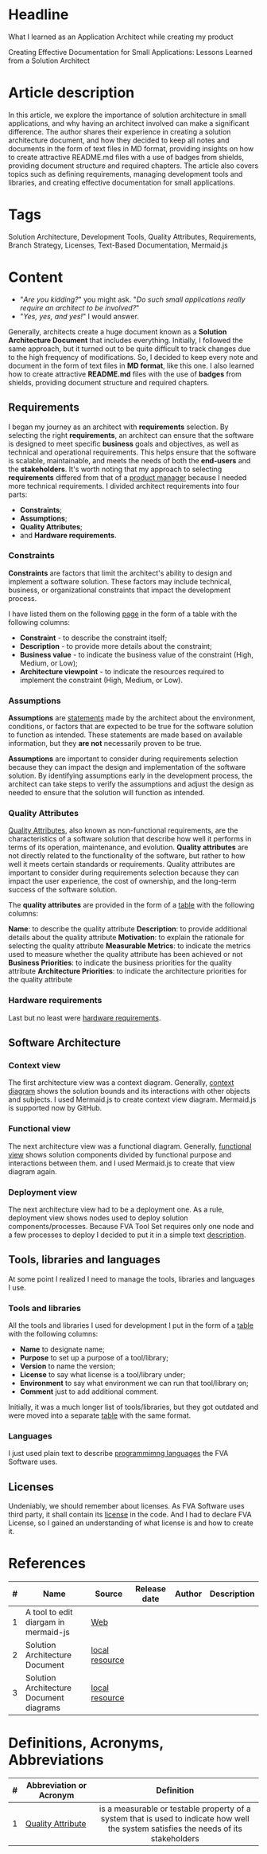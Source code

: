 # Headline
What I learned as an Application Architect while creating my product

Creating Effective Documentation for Small Applications: Lessons Learned from a Solution Architect

# Article description
In this article, we explore the importance of solution architecture in small applications, and why having an architect involved can make a significant difference. 
The author shares their experience in creating a solution architecture document, and how they decided to keep all notes and documents in the form of text files in MD format, providing insights on how to create attractive README.md files with a use of badges from shields, providing document structure and required chapters. 
The article also covers topics such as defining requirements, managing development tools and libraries, and creating effective documentation for small applications. 

# Tags
Solution Architecture, Development Tools, Quality Attributes, Requirements, Branch Strategy, Licenses, Text-Based Documentation, Mermaid.js

# Content
- "*Are you kidding?*"  you might ask. "*Do such small applications really require an architect to be involved?*"
- "*Yes, yes, and yes!*" I would answer.

Generally, architects create a huge document known as a **Solution Architecture Document** that includes everything. 
Initially, I followed the same approach, but it turned out to be quite difficult to track changes due to the high frequency of modifications. 
So, I decided to keep every note and document in the form of text files in **MD format**, like this one.
I also learned how to create attractive **README.md** files with the use of **badges** from shields, providing document structure and required chapters.

## Requirements
I began my journey as an architect with **requirements** selection. 
By selecting the right **requirements**, an architect can ensure that the software is designed to meet specific **business** goals and objectives, as well as technical and operational requirements. 
This helps ensure that the software is scalable, maintainable, and meets the needs of both the **end-users** and the **stakeholders**.
It's worth noting that my approach to selecting **requirements** differed from that of a [product manager](https://github.com/dimanikulin/dimanikulin/blob/main/WhatILearnedAsProductManager.md) because I needed more technical requirements. 
I divided architect requirements into four parts:
- **Constraints**;
- **Assumptions**;
- **Quality Attributes**;
- and **Hardware requirements**.

### Constraints
**Constraints** are factors that limit the architect's ability to design and implement a software solution.
These factors may include technical, business, or organizational constraints that impact the development process.

I have listed them on the following [page](https://github.com/dimanikulin/fva#constraints) in the form of a table with the following columns:
- **Constraint** - to describe the constraint itself;
- **Description** - to provide more details about the constraint;
- **Business value** - to indicate the business value of the constraint (High, Medium, or Low);
- **Architecture viewpoint** - to indicate the resources required to implement the constraint (High, Medium, or Low).

### Assumptions
**Assumptions** are [statements](https://github.com/dimanikulin/fva#assumptions) made by the architect about the environment, conditions, or factors that are expected to be true for the software solution to function as intended. 
These statements are made based on available information, but they **are not** necessarily proven to be true.

**Assumptions** are important to consider during requirements selection because they can impact the design and implementation of the software solution. 
By identifying assumptions early in the development process, the architect can take steps to verify the assumptions and adjust the design as needed to ensure that the solution will function as intended.

### Quality Attributes
[Quality Attributes](https://github.com/dimanikulin/dimanikulin/blob/main/QualityAttributes.md), also known as non-functional requirements, are the characteristics of a software solution that describe how well it performs in terms of its operation, maintenance, and evolution. 
**Quality attributes** are not directly related to the functionality of the software, but rather to how well it meets certain standards or requirements.
Quality attributes are important to consider during requirements selection because they can impact the user experience, the cost of ownership, and the long-term success of the software solution.

The **quality attributes** are provided in the form of a [table](https://github.com/dimanikulin/fva#quality-attributes) with the following columns:

**Name**: to describe the quality attribute
**Description**: to provide additional details about the quality attribute
**Motivation**: to explain the rationale for selecting the quality attribute
**Measurable Metrics**: to indicate the metrics used to measure whether the quality attribute has been achieved or not
**Business Priorities**: to indicate the business priorities for the quality attribute
**Architecture Priorities**: to indicate the architecture priorities for the quality attribute

### Hardware requirements
Last but no least were [hardware requirements](https://github.com/dimanikulin/fva#hardware-requirements).

## Software Architecture

### Context view 
The first architecture view was a context diagram.
Generally, [context diagram](https://github.com/dimanikulin/fva#context-view) shows the solution bounds and its interactions with other objects and subjects.
I used Mermaid.js to create context view diagram.
Mermaid.js is supported now by GitHub.

### Functional view
The next architecture view was a functional diagram.
Generally, [functional view](https://github.com/dimanikulin/fva#functional-view) shows solution components divided by functional purpose and interactions between them.
and I used Mermaid.js to create that view diagram again.

### Deployment view
The next architecture view had to be a deployment one.
As a rule, deployment view shows nodes used to deploy solution components/processes.
Because FVA Tool Set requires only one node and a few processes to deploy I decided to put it in a simple text [description](https://github.com/dimanikulin/fva#deployment-view).

## Tools, libraries and languages
At some point I realized I need to manage the tools, libraries and languages I use.
 
### Tools and libraries 
All the tools and libraries I used for development I put in the form of a [table](https://github.com/dimanikulin/fva#dependencies) with the following columns:
- **Name** to designate name;
- **Purpose** to set up a purpose of a tool/library;
- **Version** to name the version;
- **License** to say what license is a tool/library under;
- **Environment** to say what environment we can run that tool/library on;
- **Comment** just to add additional comment. 

Initially, it was a much longer list of tools/libraries, but they got outdated and were moved into a separate [table](https://github.com/dimanikulin/fva/blob/master/DependenciesOld.md) with the same format.

### Languages
I just used plain text to describe [programmimng languages](https://github.com/dimanikulin/fva#programming-languages) the FVA Software uses.

## Licenses 
Undeniably, we should remember about licenses.
As FVA Software uses third party, it shall contain its [license](https://github.com/dimanikulin/fva/blob/master/FVACommonLib/LICENSE) in the code.
And I had to declare FVA License, so I gained an understanding of what license is and how to create it.
 
# References
| # | Name                 | Source                | Release date           |  Author                 | Description   |
| - | ---------------------|---------------------- |----------------------- | ----------------------- |:-------------:|
| 1 | A tool to edit diargam in mermaid-js | [Web](https://mermaid-js.github.io/mermaid-live-editor/edit) | | | |
| 2 | Solution Architecture Document | [local resource](./FVADocX/FVAToolSet-SAD.docx) | | | |
| 3 | Solution Architecture Document diagrams | [local resource](./FVADocX/FVAToolSet-SADdiagrams.drawio) | | | |

# Definitions, Acronyms, Abbreviations
| # | Abbreviation or Acronym | Definition     |
| - | ------------------------|:--------------:|
| 1 | [Quality Attribute](https://www.codementor.io/@antoniopfesilva/how-to-write-meaningful-quality-attributes-for-software-development-ez8y90wyo)|is a measurable or testable property of a system that is used to indicate how well the system satisfies the needs of its stakeholders |
